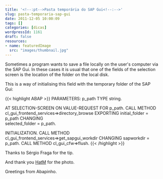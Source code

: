 ```yaml
---
title: '<!--:pt-->Pasta temporária do SAP Gui<!--:-->'
slug: pasta-temporaria-sap-gui
date: 2011-12-05 10:00:09
tags: []
categories: [dicas]
wordpressId: 1161
draft: false
resources:
- name: featuredImage
  src: "images/thumbnail.jpg"
---
```

Sometimes a program wants to save a file locally on the user's computer via the SAP Gui. In these cases it is usual that one of the fields of the selection screen is the location of the folder on the local disk.

This is a way of initialising this field with the temporary folder of the SAP Gui:


{{< highlight ABAP >}}
PARAMETERS: p_path TYPE string.

AT SELECTION-SCREEN ON VALUE-REQUEST FOR p_path.
  CALL METHOD cl_gui_frontend_services=>directory_browse
    EXPORTING 
      initial_folder  = p_path
    CHANGING  
      selected_folder = p_path.

INITIALIZATION.
  CALL METHOD cl_gui_frontend_services=>get_sapgui_workdir
    CHANGING 
      sapworkdir = p_path.
  CALL METHOD cl_gui_cfw=>flush.
{{< /highlight >}}

Thanks to Sérgio Fraga for the tip.

And thank you [HatM][1] for the photo.

Greetings from Abapinho.

   [1]: http://www.flickr.com/photos/hatm/4549870013/in/photostream/
